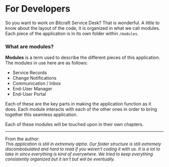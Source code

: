 # For Developers

So you want to work on Bitcraft Service Desk? That is wonderful. A little to know about the layout of the code, it is organized in what we call modules. Each piece of the application is in its own folder within ``/modules``.

### What are modules?
**Modules** is a term used to describe the different pieces of this application. The modules in use here are as follows:
- Service Records
- Change Notifications
- Communication / Inbox
- End-User Manager
- End-User Portal

Each of these are the key parts in making the application function as it does. Each module interacts with each of the other ones in order to bring together this seamless application.

Each of these modules will be touched upon in their own chapters.

----

From the author:<br>
<span style='font-size:10pt;'>*This application is still in extremely alpha. Our folder structure is still extremely discombobulated and hard to read if you weren't coding it with us. It is a lot to take in since everything is kind of everywhere. We tried to keep everything consistently organized but it isn't but will be eventually.*</span>
